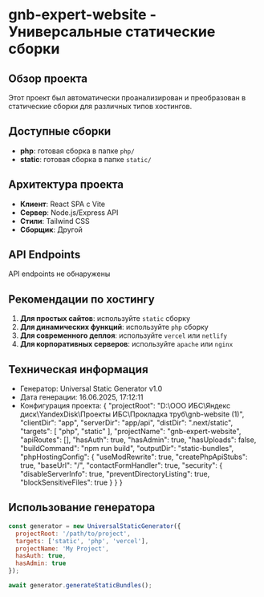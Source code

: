 # gnb-expert-website - Универсальные статические сборки

## Обзор проекта

Этот проект был автоматически проанализирован и преобразован в статические сборки для различных типов хостингов.

## Доступные сборки

- **php**: готовая сборка в папке `php/`
- **static**: готовая сборка в папке `static/`

## Архитектура проекта

- **Клиент**: React SPA с Vite
- **Сервер**: Node.js/Express API
- **Стили**: Tailwind CSS
- **Сборщик**: Другой

## API Endpoints

API endpoints не обнаружены

## Рекомендации по хостингу

1. **Для простых сайтов**: используйте `static` сборку
2. **Для динамических функций**: используйте `php` сборку
3. **Для современного деплоя**: используйте `vercel` или `netlify`
4. **Для корпоративных серверов**: используйте `apache` или `nginx`

## Техническая информация

- Генератор: Universal Static Generator v1.0
- Дата генерации: 16.06.2025, 17:12:11
- Конфигурация проекта: {
  "projectRoot": "D:\\ООО ИБС\\Яндекс диск\\YandexDisk\\Проекты ИБС\\Прокладка труб\\gnb-website (1)",
  "clientDir": "app",
  "serverDir": "app/api",
  "distDir": ".next/static",
  "targets": [
    "php",
    "static"
  ],
  "projectName": "gnb-expert-website",
  "apiRoutes": [],
  "hasAuth": true,
  "hasAdmin": true,
  "hasUploads": false,
  "buildCommand": "npm run build",
  "outputDir": "static-bundles",
  "phpHostingConfig": {
    "useModRewrite": true,
    "createPhpApiStubs": true,
    "baseUrl": "/",
    "contactFormHandler": true,
    "security": {
      "disableServerInfo": true,
      "preventDirectoryListing": true,
      "blockSensitiveFiles": true
    }
  }
}

## Использование генератора

```javascript
const generator = new UniversalStaticGenerator({
  projectRoot: '/path/to/project',
  targets: ['static', 'php', 'vercel'],
  projectName: 'My Project',
  hasAuth: true,
  hasAdmin: true
});

await generator.generateStaticBundles();
```
